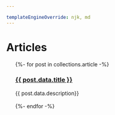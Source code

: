 ```yaml
---

templateEngineOverride: njk, md
---
```


# Articles



<ul>
{%- for post in collections.article -%}
  <h3><a href="{{post.url}}">{{ post.data.title }}</a></h3>{{ post.data.description}}
  </br></br>
{%- endfor -%}
</ul>



